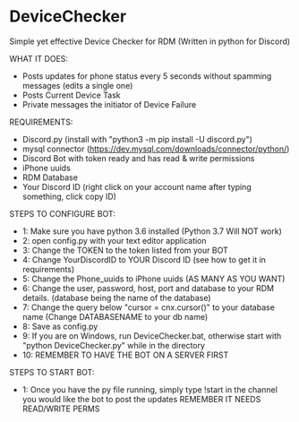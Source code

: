 # DeviceChecker
Simple yet effective Device Checker for RDM (Written in python for Discord)

WHAT IT DOES:
- Posts updates for phone status every 5 seconds without spamming messages (edits a single one)
- Posts Current Device Task
- Private messages the initiator of Device Failure

REQUIREMENTS:
- Discord.py (install with "python3 -m pip install -U discord.py")
- mysql connector (https://dev.mysql.com/downloads/connector/python/)
- Discord Bot with token ready and has read & write permissions
- iPhone uuids 
- RDM Database
- Your Discord ID (right click on your account name after typing something, click copy ID)

STEPS TO CONFIGURE BOT:

- 1: Make sure you have python 3.6 installed (Python 3.7 Will NOT work)
- 2: open config.py with your text editor application
- 3: Change the TOKEN to the token listed from your BOT
- 4: Change YourDiscordID to YOUR Discord ID (see how to get it in requirements)
- 5: Change the Phone_uuids to iPhone uuids (AS MANY AS YOU WANT)
- 6: Change the user, password, host, port and database to your RDM details. (database being the name of the database)
- 7: Change the query below "cursor = cnx.cursor()" to your database name (Change DATABASENAME to your db name)
- 8: Save as config.py
- 9: If you are on Windows, run DeviceChecker.bat, otherwise start with "python DeviceChecker.py" while in the directory
- 10: REMEMBER TO HAVE THE BOT ON A SERVER FIRST

STEPS TO START BOT:
- 1: Once you have the py file running, simply type !start in the channel you would like the bot to post the updates
REMEMBER IT NEEDS READ/WRITE PERMS
